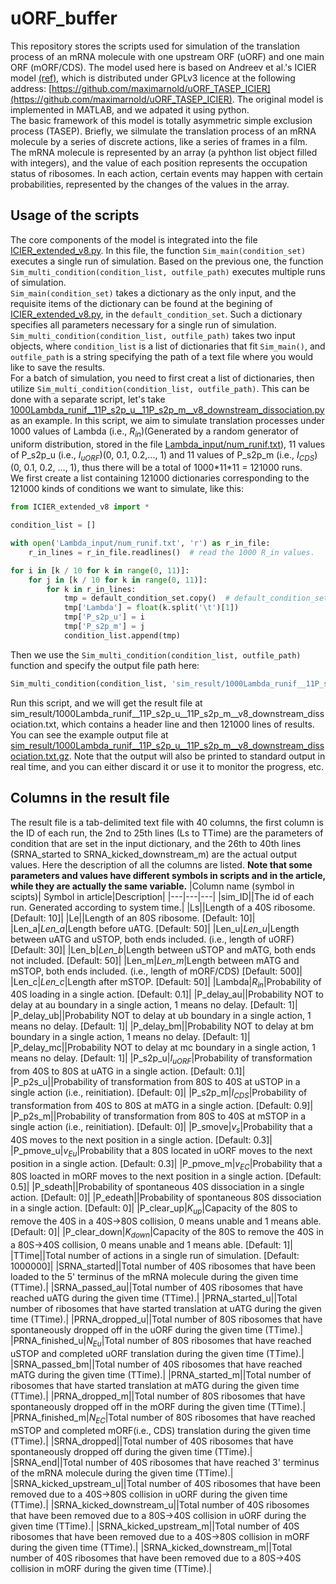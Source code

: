 # uORF_buffer

This repository stores the scripts used for simulation of the translation process of an mRNA molecule with one upstream ORF (uORF) and one main ORF (mORF/CDS). The model used here is based on Andreev et al.'s ICIER model [(ref)](https://elifesciences.org/articles/32563), which is distributed under GPLv3 licence at the following address: [https://github.com/maximarnold/uORF_TASEP_ICIER](https://github.com/maximarnold/uORF_TASEP_ICIER). The original model is implemented in MATLAB, and we adpated it using python. <br/>
The basic framework of this model is totally asymmetric simple exclusion process (TASEP). Briefly, we silmulate the translation process of an mRNA molecule by a series of discrete actions, like a series of frames in a film. The mRNA molecule is represented by an array (a pyhthon list object filled with integers), and the value of each position represents the occupation status of ribosomes. In each action, certain events may happen with certain probabilities, represented by the changes of the values in the array.

## Usage of the scripts
The core components of the model is integrated into the file [ICIER_extended_v8.py](https://github.com/lujlab/uORF_buffer/blob/main/ICIER_extended_v8.py). In this file, the function `Sim_main(condition_set)` executes a single run of simulation. Based on the previous one, the function `Sim_multi_condition(condition_list, outfile_path)` executes multiple runs of simulation.<br/>
`Sim_main(condition_set)` takes a dictionary as the only input, and the requisite items of the dictionary can be found at the begining of [ICIER_extended_v8.py](https://github.com/lujlab/uORF_buffer/blob/main/ICIER_extended_v8.py), in the `default_condition_set`. Such a dictionary specifies all parameters necessary for a single run of simulation.<br/>
`Sim_multi_condition(condition_list, outfile_path)` takes two input objects, where `condition_list` is a list of dictionaries that fit `Sim_main()`, and `outfile_path` is a string specifying the path of a text file where you would like to save the results.<br/>
For a batch of simulation, you need to first creat a list of dictionaries, then utilize `Sim_multi_condition(condition_list, outfile_path)`. This can be done with a separate script, let's take [1000Lambda_runif__11P_s2p_u__11P_s2p_m__v8_downstream_dissociation.py](https://github.com/lujlab/uORF_buffer/blob/main/1000Lambda_runif__11P_s2p_u__11P_s2p_m__v8_downstream_dissociation.py) as an example. In this script, we aim to simulate translation processes under 1000 values of Lambda (i.e., *R<sub>in</sub>*)(Generated by a random generator of uniform distribution, stored in the file [Lambda_input/num_runif.txt](https://github.com/lujlab/uORF_buffer/blob/main/Lambda_input/num_runif.txt)), 11 values of P_s2p_u (i.e., *I<sub>uORF</sub>*)(0, 0.1, 0.2,..., 1) and 11 values of P_s2p_m (i.e., *I<sub>CDS</sub>*)(0, 0.1, 0.2, ..., 1), thus there will be a total of 1000\*11\*11 = 121000 runs.<br/>
We first create a list containing 121000 dictionaries corresponding to the 121000 kinds of conditions we want to simulate, like this:
```python
from ICIER_extended_v8 import *

condition_list = []

with open('Lambda_input/num_runif.txt', 'r') as r_in_file:
    r_in_lines = r_in_file.readlines()  # read the 1000 R_in values.

for i in [k / 10 for k in range(0, 11)]:
    for j in [k / 10 for k in range(0, 11)]:
        for k in r_in_lines:
            tmp = default_condition_set.copy()  # default_condition_set has been imported from ICIER_extended_v8.py
            tmp['Lambda'] = float(k.split('\t')[1])
            tmp['P_s2p_u'] = i
            tmp['P_s2p_m'] = j
            condition_list.append(tmp)
```
Then we use the `Sim_multi_condition(condition_list, outfile_path)` function and specify the output file path here:
```python
Sim_multi_condition(condition_list, 'sim_result/1000Lambda_runif__11P_s2p_u__11P_s2p_m__v8_downstream_dissociation.txt')
```
Run this script, and we will get the result file at sim_result/1000Lambda_runif__11P_s2p_u__11P_s2p_m__v8_downstream_dissociation.txt, which contains a header line and then 121000 lines of results. You can see the example output file at [sim_result/1000Lambda_runif__11P_s2p_u__11P_s2p_m__v8_downstream_dissociation.txt.gz](https://github.com/lujlab/uORF_buffer/blob/main/sim_result/1000Lambda_runif__11P_s2p_u__11P_s2p_m__v8_downstream_dissociation.txt.gz). Note that the output will also be printed to standard output in real time, and you can either discard it or use it to monitor the progress, etc.

## Columns in the result file
The result file is a tab-delimited text file with 40 columns, the first column is the ID of each run, the 2nd to 25th lines (Ls to TTime) are the parameters of condition that are set in the input dictionary, and the 26th to 40th lines (SRNA_started to SRNA_kicked_downstream_m) are the actual output values. Here the description of all the columns are listed. **Note that some parameters and values have different symbols in scripts and in the article, while they are actually the same variable.**
|Column name (symbol in scipts)| Symbol in article|Description|
|---|---|---|
|sim_ID||The id of each run. Generated according to system time.|
|Ls||Length of a 40S ribosome. \[Default: 10\]|
|Le||Length of an 80S ribosome. \[Default: 10\]|
|Len_a|*Len_a*|Length before uATG. \[Default: 50\]|
|Len_u|*Len_u*|Length between uATG and uSTOP, both ends included. (i.e., length of uORF) \[Default: 30\]|
|Len_b|*Len_b*|Length between uSTOP and mATG, both ends not included. \[Default: 50\]|
|Len_m|*Len_m*|Length between mATG and mSTOP, both ends included. (i.e., length of mORF/CDS) \[Default: 500\]|
|Len_c|*Len_c*|Length after mSTOP. \[Default: 50\]|
|Lambda|*R<sub>in</sub>*|Probability of 40S loading in a single action. \[Default: 0.1\]|
|P_delay_au||Probability NOT to delay at au boundary in a single action, 1 means no delay. \[Default: 1\]|
|P_delay_ub||Probability NOT to delay at ub boundary in a single action, 1 means no delay. \[Default: 1\]|
|P_delay_bm||Probability NOT to delay at bm boundary in a single action, 1 means no delay. \[Default: 1\]|
|P_delay_mc||Probability NOT to delay at mc boundary in a single action, 1 means no delay. \[Default: 1\]|
|P_s2p_u|*I<sub>uORF</sub>*|Probability of transformation from 40S to 80S at uATG in a single action. \[Default: 0.1\]|
|P_p2s_u||Probability of transformation from 80S to 40S at uSTOP in a single action (i.e., reinitiation). \[Default: 0\]|
|P_s2p_m|*I<sub>CDS</sub>*|Probability of transformation from 40S to 80S at mATG in a single action. \[Default: 0.9\]|
|P_p2s_m||Probability of transformation from 80S to 40S at mSTOP in a single action (i.e., reinitiation). \[Default: 0\]|
|P_smove|*v<sub>s</sub>*|Probability that a 40S moves to the next position in a single action. \[Default: 0.3\]|
|P_pmove_u|*v<sub>Eu</sub>*|Probability that a 80S located in uORF moves to the next position in a single action. \[Default: 0.3\]|
|P_pmove_m|*v<sub>EC</sub>*|Probability that a 80S loacted in mORF moves to the next position in a single action. \[Default: 0.5\]|
|P_sdeath||Probability of spontaneous 40S dissociation in a single action.  \[Default: 0\]|
|P_edeath||Probability of spontaneous 80S dissociation in a single action.  \[Default: 0\]|
|P_clear_up|*K<sub>up</sub>*|Capacity of the 80S to remove the 40S in a 40S->80S collision, 0 means unable and 1 means able. \[Default: 0\]|
|P_clear_down|*K<sub>down</sub>*|Capacity of the 80S to remove the 40S in a 80S->40S collision, 0 means unable and 1 means able. \[Default: 1\]|
|TTime||Total number of actions in a single run of simulation. \[Default: 1000000\]|
|SRNA_started||Total number of 40S ribosomes that have been loaded to the 5' terminus of the mRNA molecule during the given time (TTime).| 
|SRNA_passed_au||Total number of 40S ribosomes that have reached uATG during the given time (TTime).|
|PRNA_started_u||Total number of ribosomes that have started translation at uATG during the given time (TTime).|
|PRNA_dropped_u||Total number of 80S ribosomes that have spontaneously dropped off in the uORF during the given time (TTime).|
|PRNA_finished_u|*N<sub>Eu</sub>*|Total number of 80S ribosomes that have reached uSTOP and completed uORF translation during the given time (TTime).|
|SRNA_passed_bm||Total number of 40S ribosomes that have reached mATG during the given time (TTime).|
|PRNA_started_m||Total number of ribosomes that have started translation at mATG during the given time (TTime).|
|PRNA_dropped_m||Total number of 80S ribosomes that have spontaneously dropped off in the mORF during the given time (TTime).|
|PRNA_finished_m|*N<sub>EC</sub>*|Total number of 80S ribosomes that have reached mSTOP and completed mORF(i.e., CDS) translation during the given time (TTime).|
|SRNA_dropped||Total number of 40S ribosomes that have spontaneously dropped off during the given time (TTime).|
|SRNA_end||Total number of 40S ribosomes that have reached 3' terminus of the mRNA molecule during the given time (TTime).|
|SRNA_kicked_upstream_u||Total number of 40S ribosomes that have been removed due to a 40S->80S collision in uORF during the given time (TTime).|
|SRNA_kicked_downstream_u||Total number of 40S ribosomes that have been removed due to a 80S->40S collision in uORF during the given time (TTime).|
|SRNA_kicked_upstream_m||Total number of 40S ribosomes that have been removed due to a 40S->80S collision in mORF during the given time (TTime).|
|SRNA_kicked_downstream_m||Total number of 40S ribosomes that have been removed due to a 80S->40S collision in mORF during the given time (TTime).|
